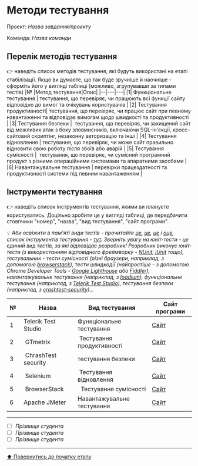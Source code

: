 # Методи тестування

Проект: *Назва завдання/проекту*

Команда: *Назва команди*

## Перелік методів тестування 

:point_right: наведіть список методів тестування, які будуть використані на етапі стабілізації. Якщо ви думаєте, що так буде зручніше й наочніше - оформіть його у вигляді таблиці (можливо, згрупувавши за типами тестів)
|№ |Метод тестування|Опис|
|--|---|---|
|1| Функціональне тестування | тестування, що перевіряє, чи працюють всі функції сайту відповідно до вимог та очікувань користувачів |
|2| Тестування продуктивності| тестування, що перевіряє, чи працює сайт при певному навантаженні та відповідає вимогам щодо швидкості та продуктивності |
|3| Тестування безпеки |  тестування, що перевіряє, чи захищений сайт від можливих атак з боку зловмисників, включаючи SQL-ін'єкції, кросс-сайтовий скриптінг, незаконну авторизацію та інші |
|4| Тестування відновлення | тестування, що перевіряє, чи може сайт правильно відновити свою роботу після збоїв або аварій |
|5| Тестування сумісності |  тестування, що перевіряє, чи сумісний програмний продукт з різними операційними системами та апаратними засобами |
|6| Навантажувальне тестування | перевірки працездатності та продуктивності системи під певним навантаженням |
## Інструменти тестування
:point_right: наведіть список інструментів тестування, якими ви плануєте користуватись. Доцільно зробити це у вигляді таблиці, де передбачити стовпчики "номер", "назва", "вид тестування", "сайт програми".

:bulb: *Аби освіжити в пам'яті *види тестів* - прочитайте [це](https://qagroup.com.ua/publications/vydy-testuvannya-ta-vidminnosti-mizh-nymy/), [це](https://sqa.lviv.ua/yaki-ye-typy-testuvannya), [це](https://uk.wikipedia.org/wiki/%D0%A2%D0%B5%D1%81%D1%82%D1%83%D0%B2%D0%B0%D0%BD%D0%BD%D1%8F_%D0%BF%D1%80%D0%BE%D0%B3%D1%80%D0%B0%D0%BC%D0%BD%D0%BE%D0%B3%D0%BE_%D0%B7%D0%B0%D0%B1%D0%B5%D0%B7%D0%BF%D0%B5%D1%87%D0%B5%D0%BD%D0%BD%D1%8F) і [оце](https://www.softwaretestinghelp.com/types-of-software-testing/), cписок *інструментів тестування* - [тут](https://www.guru99.com/testing-tools.html). Зверніть увагу на *юніт-тести* - це єдиний вид тестів, за які відповідає розробник! Розробник виконує юніт-тести (з використанням відповідного фреймворку - [NUnit](https://nunit.org/), [jUnit](https://junit.org/junit5/) тощо), тестувальник - тести сумісності (різні браузери, наприклад, з  допомогою [browserstack](https://www.browserstack.com/)), тести швидкодії (найпростіше - з допомогою Chrome Developer Tools - [Google Lighthouse](https://developers.google.com/web/tools/lighthouse) або [Fiddler](https://www.telerik.com/fiddler)), навантажувальне тестування (наприклад, з [loadium](https://loadium.com/)), функціональне тестування (наприклад, з [Telerik Test Studio](https://www.telerik.com/teststudio)), тестування безпеки (наприклад, з [crashtest-security](https://crashtest-security.com/))...*

|№ |Назва|Вид тестування|Сайт програми |
|--|---|---|---|
|1| Telerik Test Studio | Функціональне тестування | [Сайт](https://www.telerik.com/teststudio)
|2| GTmetrix| Тестування продуктивності | [Сайт](https://gtmetrix.com)
|3| ChrashTest security |тестування безпеки | [Сайт](https://crashtest-security.com/)
|4| Selenium | Тестування відновлення | [Сайт](https://www.selenium.dev)
|5| BrowserStack |  Тестування сумісності | [Сайт](https://www.browserstack.com/)
|6| Apache JMeter | Навантажувальне тестування | [Сайт](https://jmeter.apache.org)

---

- [ ] *Прізвище студента*
- [ ] *Прізвище студента*
- [ ] *Прізвище студента*

---
[:arrow_up: Повернутись до початку етапу](/docs/2.Planning/README.md)
